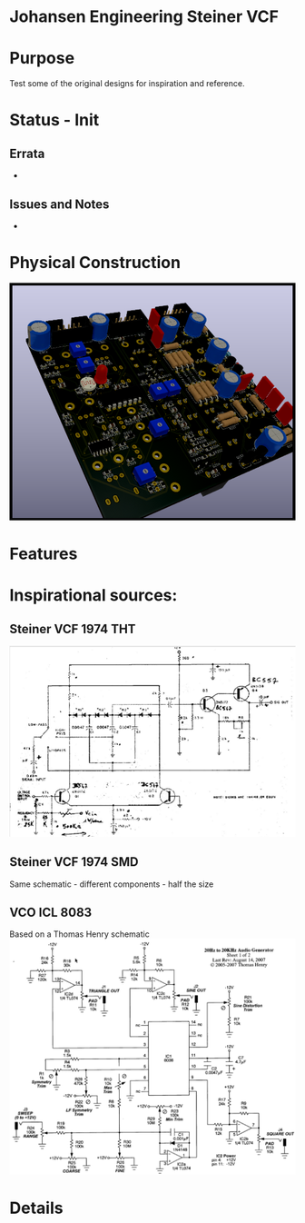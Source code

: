 # Johansen Engineering Steiner VCF

# Purpose
Test some of the original designs for inspiration and reference.

# Status - Init
## Errata
 * 
 
## Issues and Notes
 * 
 
# Physical Construction
![](Kicad-JE-SteinerVCF-1974-TopRevA3.png)
# Features

# Inspirational sources:
## Steiner VCF 1974 THT
![](Steiner1974.png)
## Steiner VCF 1974 SMD
Same schematic - different components - half the size

## VCO ICL 8083
Based on a Thomas Henry schematic
![](ICL8083-th_audio_gen_schem_1.png)
# Details
